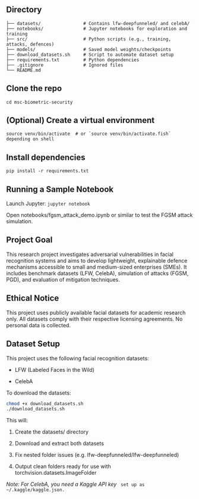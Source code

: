 ## Directory

```/msc-biometric-security/
├── datasets/                # Contains lfw-deepfunneled/ and celebA/
├── notebooks/               # Jupyter notebooks for exploration and training
├── src/                     # Python scripts (e.g., training, attacks, defences)
├── models/                  # Saved model weights/checkpoints
├── download_datasets.sh     # Script to automate dataset setup
├── requirements.txt         # Python dependencies
├── .gitignore               # Ignored files
└── README.md
```

## Clone the repo

```git clone https://gitlab.com/stooflesz/msc-biometric-security.git
cd msc-biometric-security
```

## (Optional) Create a virtual environment

```python3 -m venv venv
source venv/bin/activate  # or `source venv/bin/activate.fish` depending on shell
```

## Install dependencies

```
pip install -r requirements.txt
```

## Running a Sample Notebook

Launch Jupyter:
`jupyter notebook`

Open notebooks/fgsm_attack_demo.ipynb or similar to test the FGSM attack simulation.

## Project Goal

This research project investigates adversarial vulnerabilities in facial recognition systems and aims to develop lightweight, explainable defence mechanisms accessible to small and medium-sized enterprises (SMEs). It includes benchmark datasets (LFW, CelebA), simulation of attacks (FGSM, PGD), and evaluation of mitigation techniques.

## Ethical Notice

This project uses publicly available facial datasets for academic research only. All datasets comply with their respective licensing agreements. No personal data is collected.

## Dataset Setup

This project uses the following facial recognition datasets:

- LFW (Labeled Faces in the Wild)

- CelebA

To download the datasets:

```bash
chmod +x download_datasets.sh
./download_datasets.sh
```

This will:

1. Create the datasets/ directory

2. Download and extract both datasets

3. Fix nested folder issues (e.g. lfw-deepfunneled/lfw-deepfunneled)

4. Output clean folders ready for use with torchvision.datasets.ImageFolder

_Note: For CelebA, you need a Kaggle API key_
` set up as ~/.kaggle/kaggle.json.`
